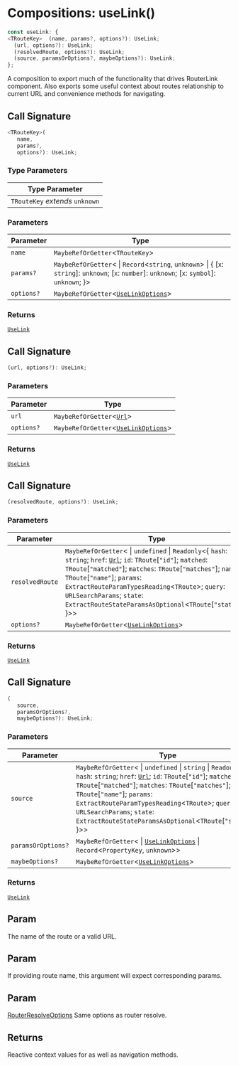 # Compositions: useLink()

```ts
const useLink: {
<TRouteKey>  (name, params?, options?): UseLink;
  (url, options?): UseLink;
  (resolvedRoute, options?): UseLink;
  (source, paramsOrOptions?, maybeOptions?): UseLink;
};
```

A composition to export much of the functionality that drives RouterLink component.
Also exports some useful context about routes relationship to current URL and convenience methods
for navigating.

## Call Signature

```ts
<TRouteKey>(
   name, 
   params?, 
   options?): UseLink;
```

### Type Parameters

| Type Parameter |
| ------ |
| `TRouteKey` *extends* `unknown` |

### Parameters

| Parameter | Type |
| ------ | ------ |
| `name` | `MaybeRefOrGetter`\<`TRouteKey`\> |
| `params?` | `MaybeRefOrGetter`\< \| `Record`\<`string`, `unknown`\> \| \{ [`x`: `string`]: `unknown`; [`x`: `number`]: `unknown`; [`x`: `symbol`]: `unknown`; \}\> |
| `options?` | `MaybeRefOrGetter`\<[`UseLinkOptions`](../types/UseLinkOptions.md)\> |

### Returns

[`UseLink`](../types/UseLink.md)

## Call Signature

```ts
(url, options?): UseLink;
```

### Parameters

| Parameter | Type |
| ------ | ------ |
| `url` | `MaybeRefOrGetter`\<[`Url`](../types/Url.md)\> |
| `options?` | `MaybeRefOrGetter`\<[`UseLinkOptions`](../types/UseLinkOptions.md)\> |

### Returns

[`UseLink`](../types/UseLink.md)

## Call Signature

```ts
(resolvedRoute, options?): UseLink;
```

### Parameters

| Parameter | Type |
| ------ | ------ |
| `resolvedRoute` | `MaybeRefOrGetter`\< \| `undefined` \| `Readonly`\<\{ `hash`: `string`; `href`: [`Url`](../types/Url.md); `id`: `TRoute`\[`"id"`\]; `matched`: `TRoute`\[`"matched"`\]; `matches`: `TRoute`\[`"matches"`\]; `name`: `TRoute`\[`"name"`\]; `params`: `ExtractRouteParamTypesReading`\<`TRoute`\>; `query`: `URLSearchParams`; `state`: `ExtractRouteStateParamsAsOptional`\<`TRoute`\[`"state"`\]\>; \}\>\> |
| `options?` | `MaybeRefOrGetter`\<[`UseLinkOptions`](../types/UseLinkOptions.md)\> |

### Returns

[`UseLink`](../types/UseLink.md)

## Call Signature

```ts
(
   source, 
   paramsOrOptions?, 
   maybeOptions?): UseLink;
```

### Parameters

| Parameter | Type |
| ------ | ------ |
| `source` | `MaybeRefOrGetter`\< \| `undefined` \| `string` \| `Readonly`\<\{ `hash`: `string`; `href`: [`Url`](../types/Url.md); `id`: `TRoute`\[`"id"`\]; `matched`: `TRoute`\[`"matched"`\]; `matches`: `TRoute`\[`"matches"`\]; `name`: `TRoute`\[`"name"`\]; `params`: `ExtractRouteParamTypesReading`\<`TRoute`\>; `query`: `URLSearchParams`; `state`: `ExtractRouteStateParamsAsOptional`\<`TRoute`\[`"state"`\]\>; \}\>\> |
| `paramsOrOptions?` | `MaybeRefOrGetter`\< \| [`UseLinkOptions`](../types/UseLinkOptions.md) \| `Record`\<`PropertyKey`, `unknown`\>\> |
| `maybeOptions?` | `MaybeRefOrGetter`\<[`UseLinkOptions`](../types/UseLinkOptions.md)\> |

### Returns

[`UseLink`](../types/UseLink.md)

## Param

The name of the route or a valid URL.

## Param

If providing route name, this argument will expect corresponding params.

## Param

[RouterResolveOptions](../types/RouterResolveOptions.md) Same options as router resolve.

## Returns

Reactive context values for as well as navigation methods.

